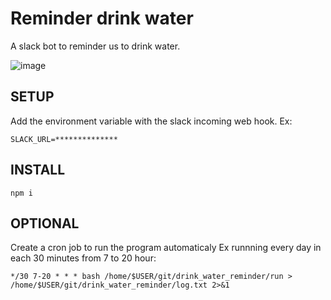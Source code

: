 # Reminder drink water
A slack bot to reminder us to drink water.

![image](https://media.giphy.com/media/WGFdv6kbikBq0/giphy.gif)

## SETUP
Add the environment variable with the slack incoming web hook.
Ex:
```
SLACK_URL=**************
```
## INSTALL
```
npm i
```

## OPTIONAL
Create a cron job to run the program automaticaly
Ex runnning every day in each 30 minutes from 7 to 20 hour:
```
*/30 7-20 * * * bash /home/$USER/git/drink_water_reminder/run > /home/$USER/git/drink_water_reminder/log.txt 2>&1


